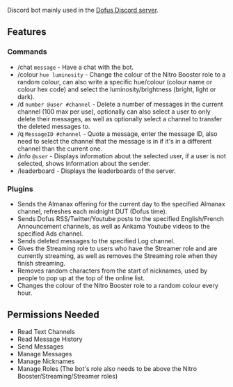Discord bot mainly used in the [Dofus Discord server](https://discord.gg/0RDH0dqUoTRkCjSF).

## Features
### Commands
- /chat `message` - Have a chat with the bot.
- /colour `hue luminosity` - Change the colour of the Nitro Booster role to a random colour, can also write a specific hue/colour (colour name or colour hex code) and select the luminosity/brightness (bright, light or dark).
- /d `number @user #channel` - Delete a number of messages in the current channel (100 max per use), optionally can also select a user to only delete their messages, as well as optionally select a channel to transfer the deleted messages to.
- /q `MessageID #channel` - Quote a message, enter the message ID, also need to select the channel that the message is in if it's in a different channel than the current one.
- /info `@user` - Displays information about the selected user, if a user is not selected, shows information about the sender.
- /leaderboard - Displays the leaderboards of the server.

### Plugins
- Sends the Almanax offering for the current day to the specified Almanax channel, refreshes each midnight DUT (Dofus time).
- Sends Dofus RSS/Twitter/Youtube posts to the specified English/French Announcement channels, as well as Ankama Youtube videos to the specified Ads channel.
- Sends deleted messages to the specified Log channel.
- Gives the Streaming role to users who have the Streamer role and are currently streaming, as well as removes the Streaming role when they finish streaming.
- Removes random characters from the start of nicknames, used by people to pop up at the top of the online list.
- Changes the colour of the Nitro Booster role to a random colour every hour.

## Permissions Needed
- Read Text Channels
- Read Message History
- Send Messages
- Manage Messages
- Manage Nicknames
- Manage Roles (The bot's role also needs to be above the Nitro Booster/Streaming/Streamer roles)
